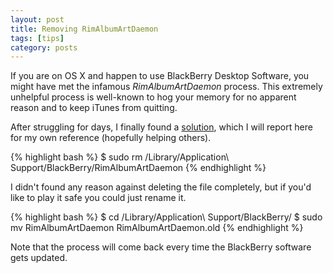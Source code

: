 ```yaml
---
layout: post
title: Removing RimAlbumArtDaemon
tags: [tips]
category: posts
---
```


If you are on OS X and happen to use BlackBerry Desktop Software, you might have met the infamous *RimAlbumArtDaemon* process. This extremely unhelpful process is well-known to hog your memory for no apparent reason and to keep iTunes from quitting.

After struggling for days, I finally found a [solution][post], which I will report here for my own reference (hopefully helping others). 

{% highlight bash %}
$ sudo rm /Library/Application\ Support/BlackBerry/RimAlbumArtDaemon
{% endhighlight %}
	
I didn't found any reason against deleting the file completely, but if you'd like to play it safe you could just rename it.

{% highlight bash %}
$ cd /Library/Application\ Support/BlackBerry/
$ sudo mv RimAlbumArtDaemon RimAlbumArtDaemon.old
{% endhighlight %}

Note that the process will come back every time the BlackBerry software gets updated.


[post]: http://supportforums.blackberry.com/t5/Desktop-Software-for-Mac/blackberry-daemon-process-help/m-p/1403387#M7835
